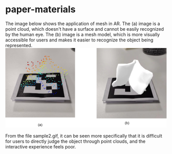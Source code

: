 # paper-materials
The image below shows the application of mesh in AR. The (a) image is a point cloud, which doesn't have a surface and cannot be easily recognized by the human eye. The (b) image is a mesh model, which is more visually accessible for users and makes it easier to recognize the object being represented.
![sample1](./sample1.png)

From the file sample2.gif, it can be seen more specifically that it is difficult for users to directly judge the object through point clouds, and the interactive experience feels poor.
